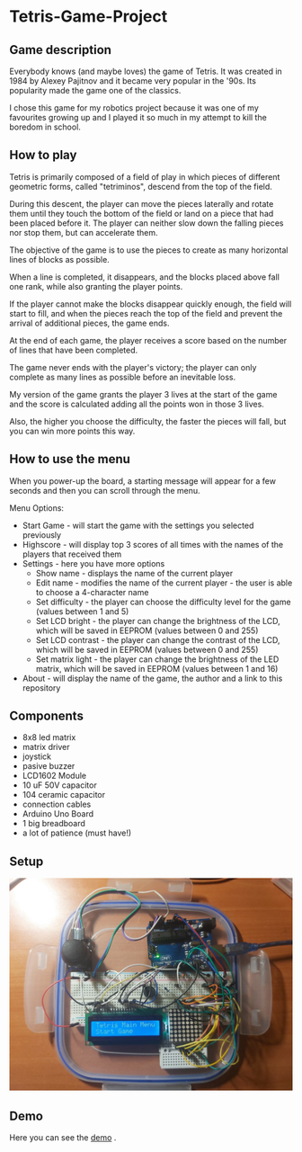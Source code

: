 # Tetris-Game-Project

## Game description

Everybody knows (and maybe loves) the game of Tetris. It was created in 1984 by Alexey Pajitnov and it became very popular in the '90s. 
Its popularity made the game one of the classics.

I chose this game for my robotics project because it was one of my favourites growing up and I played it so much in my attempt to kill the boredom in school.

## How to play

Tetris is primarily composed of a field of play in which pieces of different geometric forms, called "tetriminos", descend from the top of the field. 

During this descent, the player can move the pieces laterally and rotate them until they touch the bottom of the field or land on a piece that had been placed before it. The player can neither slow down the falling pieces nor stop them, but can accelerate them. 

The objective of the game is to use the pieces to create as many horizontal lines of blocks as possible. 

When a line is completed, it disappears, and the blocks placed above fall one rank, while also granting the player points. 

If the player cannot make the blocks disappear quickly enough, the field will start to fill, and when the pieces reach the top of the field and prevent the arrival of additional pieces, the game ends.

At the end of each game, the player receives a score based on the number of lines that have been completed.

The game never ends with the player's victory; the player can only complete as many lines as possible before an inevitable loss.

My version of the game grants the player 3 lives at the start of the game and the score is calculated adding all the points won in those 3 lives.

Also, the higher you choose the difficulty, the faster the pieces will fall, but you can win more points this way.

## How to use the menu

When you power-up the board, a starting message will appear for a few seconds and then you can scroll through the menu.

Menu Options: 

* Start Game - will start the game with the settings you selected previously
* Highscore - will display top 3 scores of all times with the names of the players that received them
* Settings - here you have more options 
  - Show name - displays the name of the current player
  - Edit name - modifies the name of the current player - the user is able to choose a 4-character name 
  - Set difficulty - the player can choose the difficulty level for the game (values between 1 and 5)
  - Set LCD bright - the player can change the brightness of the LCD, which will be saved in EEPROM (values between 0 and 255)
  - Set LCD contrast - the player can change the contrast of the LCD, which will be saved in EEPROM (values between 0 and 255)
  - Set matrix light - the player can change the brightness of the LED matrix, which will be saved in EEPROM (values between 1 and 16)
* About - will display the name of the game, the author and a link to this repository


## Components

* 8x8 led matrix
* matrix driver
* joystick
* pasive buzzer
* LCD1602 Module
* 10 uF 50V capacitor
* 104 ceramic capacitor
* connection cables
* Arduino Uno Board
* 1 big breadboard
* a lot of patience (must have!)

## Setup

![setup](https://github.com/alexandraburu23/Tetris-Game-Project/blob/main/setup.jpg)

## Demo

Here you can see the [demo](https://drive.google.com/file/d/1FP7AEnCBzxuFjnsAiDPh-IIQVWkuzQiu/view?usp=drivesdk) .
